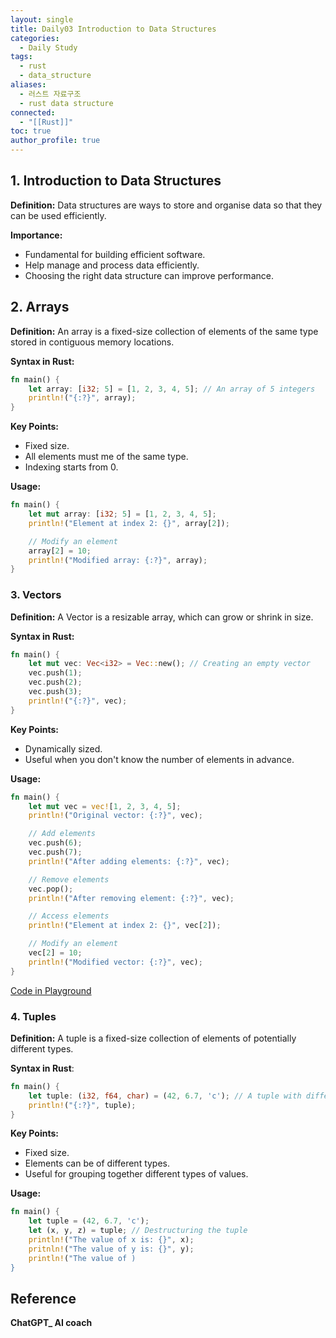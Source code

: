 ```yaml
---
layout: single
title: Daily03 Introduction to Data Structures
categories:
  - Daily Study
tags:
  - rust
  - data_structure
aliases:
  - 러스트 자료구조
  - rust data structure
connected:
  - "[[Rust]]"
toc: true
author_profile: true
---
```

## 1. Introduction to Data Structures
**Definition:** Data structures are ways to store and organise data so that they can be used efficiently.

**Importance:**
- Fundamental for building efficient software.
- Help manage and process data efficiently.
- Choosing the right data structure can improve performance.

## 2. Arrays
**Definition:** An array is a fixed-size collection of elements of the same type stored in contiguous memory locations.

**Syntax in Rust:**
```rust
fn main() {
	let array: [i32; 5] = [1, 2, 3, 4, 5]; // An array of 5 integers
	println!("{:?}", array);
}
```

**Key Points:**
- Fixed size.
- All elements must me of the same type.
- Indexing starts from 0.

**Usage:**
```rust
fn main() {
	let mut array: [i32; 5] = [1, 2, 3, 4, 5];
	println!("Element at index 2: {}", array[2]);

	// Modify an element
	array[2] = 10;
	println!("Modified array: {:?}", array);
}
```

### 3. Vectors
**Definition:** A Vector is a resizable array, which can grow or shrink in size.

**Syntax in Rust:**
```rust
fn main() {
	let mut vec: Vec<i32> = Vec::new(); // Creating an empty vector
	vec.push(1);
	vec.push(2);
	vec.push(3);
	println!("{:?}", vec);
}
```
**Key Points:**
- Dynamically sized.
- Useful when you don't know the number of elements in advance.

**Usage:** 
```rust
fn main() {
	let mut vec = vec![1, 2, 3, 4, 5];
	println!("Original vector: {:?}", vec);

	// Add elements
	vec.push(6);
	vec.push(7);
	println!("After adding elements: {:?}", vec);

	// Remove elements
	vec.pop();
	println!("After removing element: {:?}", vec);

	// Access elements
	println!("Element at index 2: {}", vec[2]);

	// Modify an element
	vec[2] = 10;
	println!("Modified vector: {:?}", vec);
}
```
[Code in Playground](https://play.rust-lang.org/?version=stable&mode=debug&edition=2021&gist=f710f4db23bea230785ee2182380490f)

### 4. Tuples

**Definition:** A tuple is a fixed-size collection of elements of potentially different types.

**Syntax in Rust**:
```rust
fn main() {
	let tuple: (i32, f64, char) = (42, 6.7, 'c'); // A tuple with different types
	println!("{:?}", tuple);
}
```

**Key Points:**
- Fixed size.
- Elements can be of different types.
- Useful for grouping together different types of values.

**Usage:**
```rust
fn main() {
	let tuple = (42, 6.7, 'c');
	let (x, y, z) = tuple; // Destructuring the tuple
	println!("The value of x is: {}", x);
	pritnln!("The value of y is: {}", y);
	println!("The value of )
}
```




## Reference
**ChatGPT_ AI coach**

